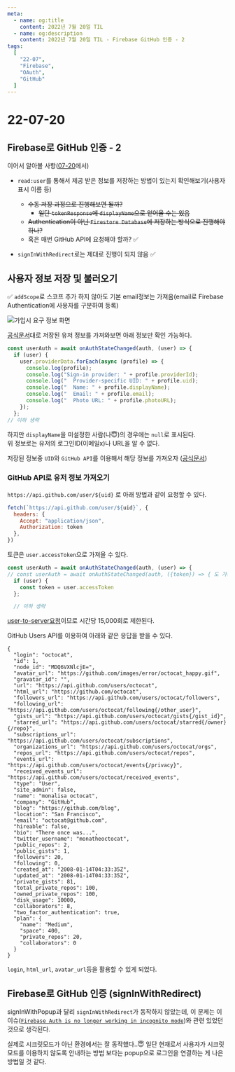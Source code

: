 ```yaml
---
meta:
  - name: og:title
    content: 2022년 7월 20일 TIL
  - name: og:description
    content: 2022년 7월 20일 TIL - Firebase GitHub 인증 - 2
tags:
  [
    "22-07",
    "Firebase",
    "OAuth",
    "GitHub"
  ]
---
```


# 22-07-20

## Firebase로 GitHub 인증 - 2

이어서 알아볼 사항([07-20](/til/22-07/22-07-19.html)에서)

- `read:user`를 통해서 제공 받은 정보를 저장하는 방법이 있는지 확인해보기(사용자 표시 이름 등)
  - ~~수동 저장 과정으로 진행해보면 될까?~~
    - ~~일단 `tokenResponse`에 `displayName`으로 얻어올 수는 있음~~
  - ~~Authentication이 아닌 `Firestore Database`에 저장하는 방식으로 진행해야 하나?~~
  - 혹은 매번 GitHub API에 요청해야 할까? ✅

- `signInWithRedirect`로는 제대로 진행이 되지 않음 ✅


## 사용자 정보 저장 및 불러오기

✅ `addScope`로 스코프 추가 하지 않아도 기본 email정보는 가져옴(email로 Firebase Authentication에 사용자를 구분하여 등록)

![가입시 요구 정보 화면](https://user-images.githubusercontent.com/78826879/180180910-9021d6e9-f68a-4c3e-86f1-b3db4fb5615d.png)


[공식문서](https://firebase.google.com/docs/auth/web/manage-users?hl=ko#get_a_users_provider-specific_profile_information)대로 저장된 유저 정보를 가져와보면 아래 정보만 확인 가능하다.

```js
const userAuth = await onAuthStateChanged(auth, (user) => {
  if (user) {
    user.providerData.forEach(async (profile) => {
      console.log(profile);
      console.log("Sign-in provider: " + profile.providerId);
      console.log("  Provider-specific UID: " + profile.uid);
      console.log("  Name: " + profile.displayName);
      console.log("  Email: " + profile.email);
      console.log("  Photo URL: " + profile.photoURL);
    });
  };
// 이하 생략
```
하지만 `displayName`을 미설정한 사람(나😇)의 경우에는 `null`로 표시된다.<br>
위 정보로는 유저의 로그인ID(이메일x)나 URL을 알 수 없다.

저장된 정보중 `UID`와 `GitHub API`를 이용해서 해당 정보를 가져오자 ([공식문서](https://docs.github.com/en/rest/users/users#get-the-authenticated-user))

### GitHub API로 유저 정보 가져오기

`https://api.github.com/user/${uid}` 로 아래 방법과 같이 요청할 수 있다.

```js
fetch(`https://api.github.com/user/${uid}`, {
  headers: { 
    Accept: "application/json", 
    Authorization: token 
  },
})
```

토큰은 `user.accessToken`으로 가져올 수 있다.

```js
const userAuth = await onAuthStateChanged(auth, (user) => {
// const userAuth = await onAuthStateChanged(auth, ({token}) => { 도 가능하다.
  if (user) {
    const token = user.accessToken 
  };

  // 이하 생략
```

[user-to-server요청](https://docs.github.com/en/github-ae@latest/developers/apps/building-github-apps/rate-limits-for-github-apps#user-to-server-requests)이므로 시간당 15,000회로 제한된다.

GitHub Users API를 이용하여 아래와 같은 응답을 받을 수 있다.

```
{
  "login": "octocat",
  "id": 1,
  "node_id": "MDQ6VXNlcjE=",
  "avatar_url": "https://github.com/images/error/octocat_happy.gif",
  "gravatar_id": "",
  "url": "https://api.github.com/users/octocat",
  "html_url": "https://github.com/octocat",
  "followers_url": "https://api.github.com/users/octocat/followers",
  "following_url": "https://api.github.com/users/octocat/following{/other_user}",
  "gists_url": "https://api.github.com/users/octocat/gists{/gist_id}",
  "starred_url": "https://api.github.com/users/octocat/starred{/owner}{/repo}",
  "subscriptions_url": "https://api.github.com/users/octocat/subscriptions",
  "organizations_url": "https://api.github.com/users/octocat/orgs",
  "repos_url": "https://api.github.com/users/octocat/repos",
  "events_url": "https://api.github.com/users/octocat/events{/privacy}",
  "received_events_url": "https://api.github.com/users/octocat/received_events",
  "type": "User",
  "site_admin": false,
  "name": "monalisa octocat",
  "company": "GitHub",
  "blog": "https://github.com/blog",
  "location": "San Francisco",
  "email": "octocat@github.com",
  "hireable": false,
  "bio": "There once was...",
  "twitter_username": "monatheoctocat",
  "public_repos": 2,
  "public_gists": 1,
  "followers": 20,
  "following": 0,
  "created_at": "2008-01-14T04:33:35Z",
  "updated_at": "2008-01-14T04:33:35Z",
  "private_gists": 81,
  "total_private_repos": 100,
  "owned_private_repos": 100,
  "disk_usage": 10000,
  "collaborators": 8,
  "two_factor_authentication": true,
  "plan": {
    "name": "Medium",
    "space": 400,
    "private_repos": 20,
    "collaborators": 0
  }
}
```

`login`, `html_url`, `avatar_url`등을 활용할 수 있게 되었다.


## Firebase로 GitHub 인증 (signInWithRedirect)

signInWithPopup과 달리 `signInWithRedirect`가 동작하지 않았는데, 이 문제는 이 이슈([`Firebase Auth is no longer working in incognito mode`](https://github.com/firebase/firebase-js-sdk/issues/3004))와 관련 있었던 것으로 생각된다.

실제로 시크릿모드가 아닌 환경에서는 잘 동작했다..😇
일단 현재로서 사용자가 시크릿 모드를 이용하지 않도록 안내하는 방법 보다는 popup으로 로그인을 연결하는 게 나은 방법일 것 같다.
